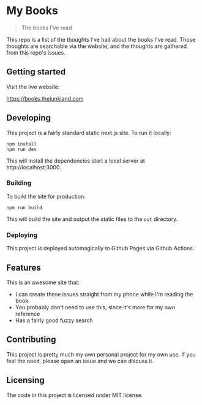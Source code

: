 # My Books
> The books I've read

This repo is a list of the thoughts I've had about the books I've read. Those
thoughts are searchable via the website, and the thoughts are gathered from this
repo's issues.

## Getting started

Visit the live website:

https://books.thejunkland.com


## Developing

This project is a fairly standard static next.js site. To run it locally:

```shell
npm install
npm run dev
```

This will install the dependencies start a local server at http://localhost:3000.

### Building

To build the site for production:

```shell
npm run build
```

This will build the site and output the static files to the `out` directory.

### Deploying

This project is deployed automagically to Github Pages via Github Actions.

## Features

This is an awesome site that:
* I can create these issues straight from my phone while I'm reading the book
* You probably don't need to use this, since it's more for my own reference
* Has a fairly good fuzzy search

## Contributing

This project is pretty much my own personal project for my own use. If you feel
the need, please open an issue and we can discuss it.

## Licensing

The code in this project is licensed under MIT license.
